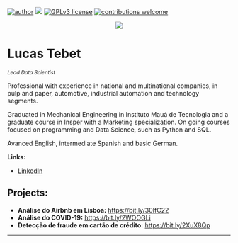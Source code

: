 [![author](https://img.shields.io/badge/author-carlosfab-red.svg)](https://www.linkedin.com/in/carlosfab) [![](https://img.shields.io/badge/python-3.7+-blue.svg)](https://www.python.org/downloads/release/python-365/) [![GPLv3 license](https://img.shields.io/badge/License-GPLv3-blue.svg)](http://perso.crans.org/besson/LICENSE.html) [![contributions welcome](https://img.shields.io/badge/contributions-welcome-brightgreen.svg?style=flat)](https://github.com/carlosfab/data_science/issues)

<p align="center">
  <img src=imagem projetos.png>
</p>

# Lucas Tebet
<sub>*Lead Data Scientist*</sub>

Professional with experience in national and multinational companies, in pulp and paper, automotive, industrial automation and technology segments. 

Graduated in Mechanical Engineering in Instituto Mauá de Tecnologia and a graduate course in Insper with a Marketing specialization. On going courses focused on programming and Data Science, such as Python and SQL.

Avanced English, intermediate Spanish and basic German.

**Links:**
* [LinkedIn](https://www.linkedin.com/in/lucas-tebet-234826117/)


## Projects:

* **Análise do Airbnb em Lisboa:** https://bit.ly/30IfC22
* **Análise do COVID-19:** https://bit.ly/2WOOGLi
* **Detecção de fraude em cartão de crédito:** https://bit.ly/2XuX8Qp
---




